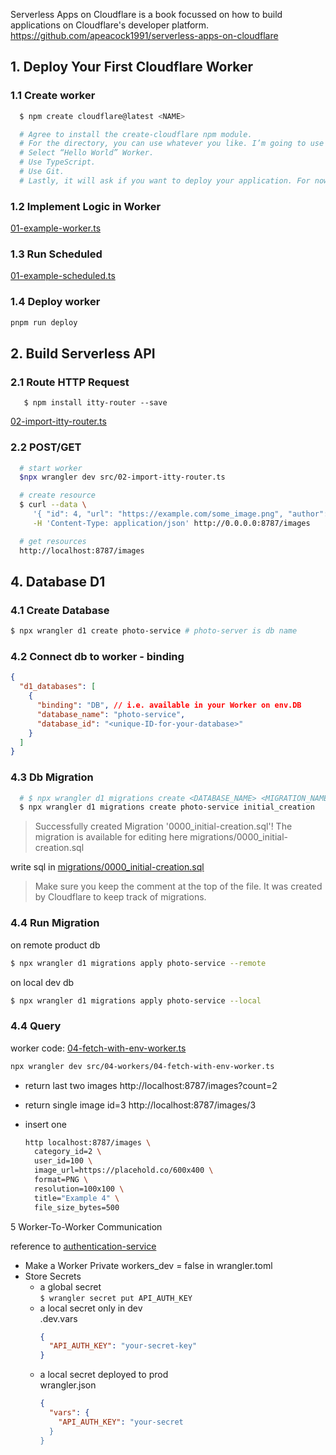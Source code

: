 Serverless Apps on Cloudflare is a book focussed on how to build applications on Cloudflare's developer platform.
https://github.com/apeacock1991/serverless-apps-on-cloudflare

## 1. Deploy Your First Cloudflare Worker

### 1.1 Create worker

```sh
​  ​$​ npm create cloudflare@latest <NAME>

  # Agree to install the create-cloudflare npm module.
  # For the directory, you can use whatever you like. I’m going to use photo-service. This will also, by default, be the name of your Worker.
  # Select “Hello World” Worker.
  # Use TypeScript.
  # Use Git.
  # Lastly, it will ask if you want to deploy your application. For now, opt not to deploy.
```

### 1.2 Implement Logic in Worker

[01-example-worker.ts](photo-service/src/01-example-worker.ts)

### 1.3 Run Scheduled

[01-example-scheduled.ts](photo-service/src/01-example-scheduled.ts)

### 1.4 Deploy worker

```sh
pnpm run deploy
```

## 2. Build Serverless API

### 2.1 Route HTTP Request

` 	​$​ npm install itty-router --save`

[02-import-itty-router.ts](photo-service/src/02-import-itty-router.ts)

### 2.2 POST/GET

```sh
  # start worker
  $npx wrangler dev src/02-import-itty-router.ts

  # create resource
  $​ curl --data ​\​
​ 	  ​'{ "id": 4, "url": "https://example.com/some_image.png", "author": "Lia" }'​ ​\​
​ 	  -H ​'Content-Type: application/json'​ http://0.0.0.0:8787/images

  # get resources
  http://localhost:8787/images
```

## 4. Database D1

### 4.1 Create Database

```sh
​$​ npx wrangler d1 create photo-service # photo-server is db name
```

### 4.2 Connect db to worker - binding

```json
{
  "d1_databases": [
    {
      "binding": "DB", // i.e. available in your Worker on env.DB
      "database_name": "photo-service",
      "database_id": "<unique-ID-for-your-database>"
    }
  ]
}
```

### 4.3 Db Migration

```sh
  # ​$​ npx wrangler d1 migrations create <DATABASE_NAME> <MIGRATION_NAME>
​  $​ npx wrangler d1 migrations create photo-service initial_creation
```

> ​Successfully created Migration '0000_initial-creation.sql'!
> The migration is available for editing here migrations/0000_initial-creation.sql

write sql in [migrations/0000_initial-creation.sql](photo-service/migrations/0000_initial-creation.sql)

> Make sure you keep the comment at the top of the file. It was created by Cloudflare to keep track of migrations.

### 4.4 Run Migration

on remote product db

```sh
​​$​ npx wrangler d1 migrations apply photo-service --remote
```

on local dev db

```sh
$​ npx wrangler d1 migrations apply photo-service --local
```

### 4.4 Query

worker code: [04-fetch-with-env-worker.ts](photo-service/src/04-workers/04-fetch-with-env-worker.ts)

```sh
npx wrangler dev src/04-workers/04-fetch-with-env-worker.ts
```

- return last two images http://localhost:8787/images?count=2

- return single image id=3 http://localhost:8787/images/3

- insert one
  ```sh
  http localhost:8787/images \
    category_id=2 \
    user_id=100 \
    image_url=https://placehold.co/600x400 \
    format=PNG \
    resolution=100x100 \
    title="Example 4" \
    file_size_bytes=500
  ```

5 Worker-To-Worker Communication

reference to [authentication-service](https://github.dev/apeacock1991/serverless-apps-on-cloudflare/tree/main/authentication-service)

- Make a Worker Private
  workers_dev = ​false​ in wrangler.toml
- Store Secrets
  - a global secret \
    `$​ wrangler secret put API_AUTH_KEY`
  - a local secret only in dev \
    .dev.vars
    ```json
    {
      "API_AUTH_KEY": "your-secret-key"
    }
    ```
  - a local secret deployed to prod \
    wrangler.json
    ```json
    {
      "vars": {
        "API_AUTH_KEY": "your-secret
      }
    }
    ```

